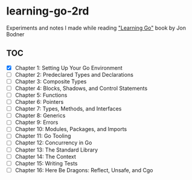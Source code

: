 # learning-go-2rd

Experiments and notes I made while reading ["Learning Go"][book] book by Jon Bodner

## TOC

- [x] Chapter 1: Setting Up Your Go Environment
- [ ] Chapter 2: Predeclared Types and Declarations
- [ ] Chapter 3: Composite Types
- [ ] Chapter 4: Blocks, Shadows, and Control Statements
- [ ] Chapter 5: Functions
- [ ] Chapter 6: Pointers
- [ ] Chapter 7: Types, Methods, and Interfaces
- [ ] Chapter 8: Generics
- [ ] Chapter 9: Errors
- [ ] Chapter 10: Modules, Packages, and Imports
- [ ] Chapter 11: Go Tooling
- [ ] Chapter 12: Concurrency in Go
- [ ] Chapter 13: The Standard Library
- [ ] Chapter 14: The Context
- [ ] Chapter 15: Writing Tests
- [ ] Chapter 16: Here Be Dragons: Reflect, Unsafe, and Cgo

[book]: https://www.oreilly.com/library/view/learning-go-2nd/9781098139285/
